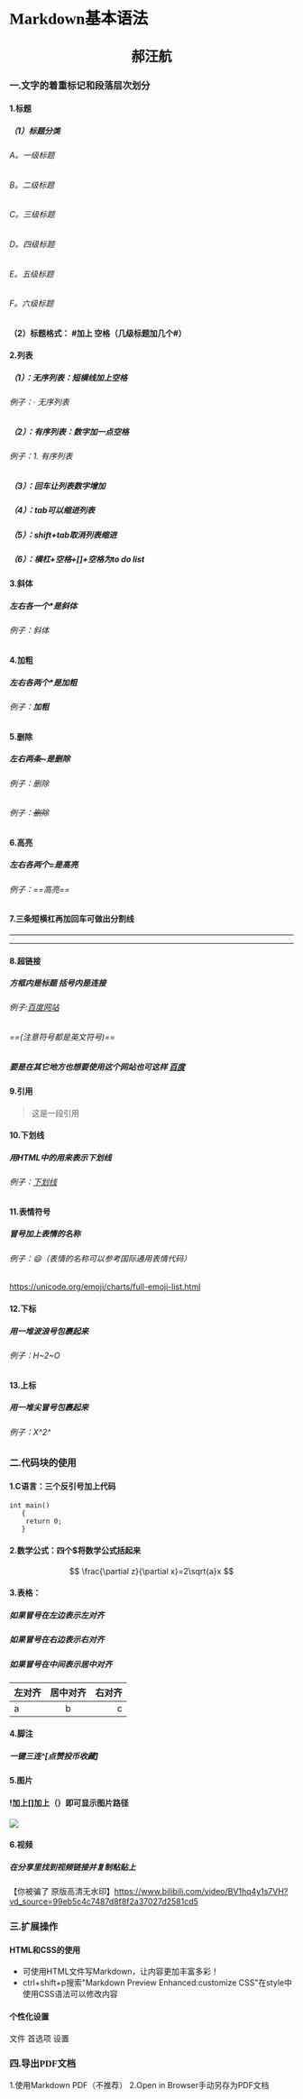 # <font face="仿宋" font color=black >               Markdown基本语法</font>
## <center><font face="楷体" font size=5>郝汪航</font></center>  

### <font face ="楷体">一.文字的着重标记和段落层次划分</font>
####  1.标题
##### （1）标题分类
###### A。一级标题
###### B。二级标题
###### C。三级标题
###### D。四级标题
###### E。五级标题
###### F。六级标题
#### （2）标题格式： #加上 空格（几级标题加几个#）
#### 2.列表
##### （1）：无序列表：短横线加上空格
######  例子：· 无序列表
##### （2）：有序列表：数字加一点空格
######  例子：1. 有序列表
##### （3）：回车让列表数字增加
##### （4）：tab可以缩进列表
##### （5）：shift+tab取消列表缩进
##### （6）：横杠+空格+[]+空格为to do list

#### 3.斜体
##### 左右各一个*是斜体        
###### 例子：*斜体*
#### 4.加粗
##### 左右各两个*是加粗
###### 例子：**加粗**
#### 5.删除
##### 左右两条~是删除
###### 例子：删除
###### 例子：~~删除~~
#### 6.高亮
##### 左右各两个=是高亮
###### 例子：==高亮==
#### 7.三条短横杠再加回车可做出分割线
---
---
#### 8.超链接
##### 方框内是标题    括号内是连接
###### 例子:[百度网站](www.baidu.com)
###### ==(注意符号都是英文符号)==

##### 要是在其它地方也想要使用这个网站也可这样 [百度][id]
[id]:www.baidu.com
#### 9.引用
> 这是一段引用
#### 10.下划线
##### 用HTML中的<u></u>用来表示下划线
###### 例子：<u>下划线</u>
#### 11.表情符号
##### 冒号加上表情的名称
###### 例子：:smile:（表情的名称可以参考国际通用表情代码）
https://unicode.org/emoji/charts/full-emoji-list.html
#### 12.下标
##### 用一堆波浪号包裹起来
###### 例子：H~2~O
#### 13.上标
##### 用一堆尖冒号包裹起来
###### 例子：X^2^

### <font face ="楷体">二.代码块的使用</font>
#### 1.C语言：三个反引号加上代码
~~~
int main()
   {
    return 0;
   }
~~~
#### 2.数学公式：四个$将数学公式括起来
$$
\frac{\partial z}{\partial x}=2\sqrt{a}x
$$
#### 3.表格：
##### 如果冒号在左边表示左对齐
##### 如果冒号在右边表示右对齐
##### 如果冒号在中间表示居中对齐
|左对齐|居中对齐|右对齐|
| :---| :---: | ---: |
| a| b| c|


#### 4.脚注
##### 一键三连^[点赞投币收藏]
#### 5.图片

#### !加上[]加上（）即可显示图片路径



![](C:\Users\24082\Desktop\WXWork\壁纸.jpg)



#### 6.视频
##### 在分享里找到视频链接并复制粘贴上
【你被骗了 原版高清无水印】https://www.bilibili.com/video/BV1hq4y1s7VH?vd_source=99eb5c4c7487d8f8f2a37027d2581cd5
### <font face ="楷体">三.扩展操作</font>
#### HTML和CSS的使用
- 可使用HTML文件写Markdown，让内容更加丰富多彩！
- ctrl+shift+p搜索"Markdown Preview Enhanced:customize CSS"在style中使用CSS语法可以修改内容
 #### 个性化设置
 文件 首选项 设置
 ### <font face ="楷体">四.导出PDF文档</font>
 1.使用Markdown PDF（不推荐）
 2.Open in Browser手动另存为PDF文档















